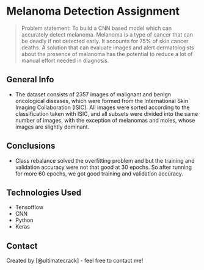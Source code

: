 # Melanoma Detection Assignment
> Problem statement: To build a CNN based model which can accurately detect melanoma. Melanoma is a type of cancer that can be deadly if not detected early. It accounts for 75% of skin cancer deaths. A solution that can evaluate images and alert dermatologists about the presence of melanoma has the potential to reduce a lot of manual effort needed in diagnosis.



<!-- You can include any other section that is pertinent to your problem -->


<!-- You don't have to answer all the questions - just the ones relevant to your project. -->

## General Info
- The dataset consists of 2357 images of malignant and benign oncological diseases, which were formed from the International Skin Imaging Collaboration (ISIC). All images were sorted according to the classification taken with ISIC, and all subsets were divided into the same number of images, with the exception of melanomas and moles, whose images are slightly dominant.

## Conclusions
- Class rebalance solved the overfitting problem and but the training and validation accuracy were not that good at 30 epochs. So after running for more 60 epochs, we got good training and validation accuracy.

<!-- You don't have to answer all the questions - just the ones relevant to your project. -->


## Technologies Used
- Tensofflow
- CNN
- Python
- Keras



## Contact
Created by [@ultimatecrack] - feel free to contact me!
